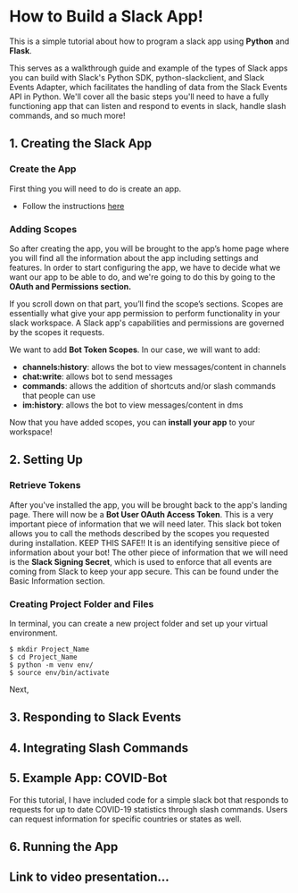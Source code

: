 # How to Build a Slack App!
This is a simple tutorial about how to program a slack app using **Python** and **Flask**. 

This serves as a walkthrough guide and example of the types of Slack apps you can build with Slack's Python SDK, python-slackclient, and Slack Events Adapter, which facilitates the handling of data from the Slack Events API in Python. We'll cover all the basic steps you'll need to have a fully functioning app that can listen and respond to events in slack, handle slash commands, and so much more!

## 1. Creating the Slack App
### **Create the App**

 First thing you will need to do is create an app. 
 - Follow the instructions [here](https://api.slack.com/)

### **Adding Scopes** 

So after creating the app, you will be brought to the app’s home page where you will find all the information about the app including settings and features. 
In order to start configuring the app, we have to decide what we want our app to be able to do, and we're going to do this by going to the **OAuth and Permissions section.**

If you scroll down on that part, you’ll find the scope’s sections. Scopes are essentially what give your app permission to perform functionality in your slack workspace. A Slack app's capabilities and permissions are governed by the scopes it requests.

We want to add **Bot Token Scopes**. In our case, we will want to add:
- **channels:history**: allows the bot to view messages/content in channels
- **chat:write**: allows bot to send messages
- **commands**: allows the addition of shortcuts and/or slash commands that people can use
- **im:history**: allows the bot to view messages/content in dms

Now that you have added scopes, you can **install your app** to your workspace!

## 2. Setting Up
### Retrieve Tokens
After you've installed the app, you will be brought back to the app's landing page. There will now be a **Bot User OAuth Access Token**. This is a very important piece of information that we will need later. This slack bot token allows you to call the methods described by the scopes you requested during installation. KEEP THIS SAFE!! It is an identifying sensitive piece of information about your bot!
The other piece of information that we will need is the **Slack Signing Secret**, which is used to enforce that all events are coming from Slack to keep your app secure. This can be found under the Basic Information section. 

### Creating Project Folder and Files
In terminal, you can create a new project folder and set up your virtual environment. 
```
$ mkdir Project_Name
$ cd Project_Name
$ python -m venv env/
$ source env/bin/activate
```

Next, 



## 3. Responding to Slack Events

## 4. Integrating Slash Commands

## 5. Example App: COVID-Bot
For this tutorial, I have included code for a simple slack bot that responds to requests for up to date COVID-19 statistics through slash commands. Users can request information for specific countries or states as well. 

## 6. Running the App

## Link to video presentation... 
